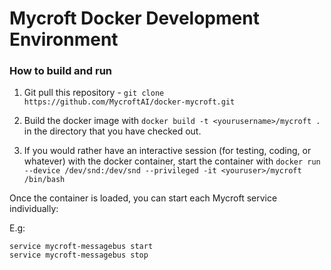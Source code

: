 # Mycroft Docker Development Environment

### How to build and run

1. Git pull this repository - ```git clone https://github.com/MycroftAI/docker-mycroft.git```

2. Build the docker image with
   ```docker build -t <yourusername>/mycroft .``` in the directory that you have checked out.

3. If you would rather have an interactive session (for testing, coding, or whatever) with the docker container, start the container with
   ```docker run --device /dev/snd:/dev/snd --privileged -it <youruser>/mycroft /bin/bash```

Once the container is loaded, you can start each Mycroft service individually:

E.g:
```
service mycroft-messagebus start
service mycroft-messagebus stop
```
